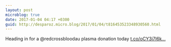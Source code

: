 ```yaml
---
layout: post
microblog: true
date: 2017-01-04 04:17 +0300
guid: http://desparoz.micro.blog/2017/01/04/t816453523348930560.html
---
```

Heading in for a @redcrossbloodau plasma donation today [t.co/oCY3i7I6k...](https://t.co/oCY3i7I6kB)
